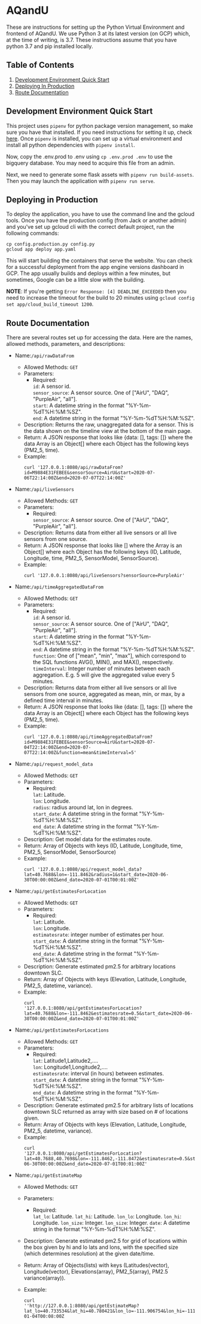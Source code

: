 # AQandU
These are instructions for setting up the Python Virtual Environment and frontend of AQandU. We use Python 3 at its latest version (on GCP) which, at the time of writing, is 3.7. These instructions assume that you have python 3.7 and pip installed locally.

## Table of Contents

1. [Development Environment Quick Start](#development-environment-quick-start)
1. [Deploying In Production](#deploying-in-production)
1. [Route Documentation](#route-documentation)

  
## Development Environment Quick Start

This project uses `pipenv` for python package version management, so make sure you have that installed. If you need instructions for setting it up, check [here](https://pipenv.pypa.io/en/latest/install/#installing-pipenv). Once  `pipenv` is installed, you can set up a virtual environment and install all python dependencies with `pipenv install`.

Now, copy the .env.prod to .env using `cp .env.prod .env` to use the bigquery database. You may need to acquire this file from an admin.

Next, we need to generate some flask assets with `pipenv run build-assets`. Then you may launch the application with `pipenv run serve`.


## Deploying in Production

To deploy the application, you have to use the command line and the gcloud tools. Once you have the production config (from Jack or another admin) and you've set up gcloud cli with the correct default project, run the following commands:

```
cp config.production.py config.py
gcloud app deploy app.yaml
```

This will start building the containers that serve the website. You can check for a successful deployment from the app engine versions dashboard in GCP. The app usually builds and deploys within a few minutes, but sometimes, Google can be a little slow with the building.

**NOTE**: If you're getting `Error Response: [4] DEADLINE_EXCEEDED` then you need to increase the timeout for the build to 20 minutes using `gcloud config set app/cloud_build_timeout 1200`.

## Route Documentation 

There are several routes set up for accessing the data. Here are the names, allowed methods, parameters, and descriptions:

- Name:`/api/rawDataFrom`
  - Allowed Methods: `GET`
  - Parameters:
      - Required:  
           `id`: A sensor id.  
           `sensor_source`: A sensor source. One of ["AirU", "DAQ", "PurpleAir", "all"].  
           `start`: A datetime string in the format "%Y-%m-%dT%H:%M:%SZ".  
           `end`: A datetime string in the format "%Y-%m-%dT%H:%M:%SZ".  
  - Description: Returns the raw, unaggregated data for a sensor. This is the data shown on the timeline view at the bottom of the main page.
  - Return: A JSON response that looks like {data: [], tags: []} where the data Array is an Object[] where each Object has the following keys (PM2_5, time).
  - Example:
    ```
    curl '127.0.0.1:8080/api/rawDataFrom?id=M9884E31FEBEE&sensorSource=AirU&start=2020-07-06T22:14:00Z&end=2020-07-07T22:14:00Z'
    ```

- Name:`/api/liveSensors`
  - Allowed Methods: `GET`
  - Parameters:
      - Required:  
           `sensor_source`: A sensor source. One of ["AirU", "DAQ", "PurpleAir", "all"].  
  - Description: Returns data from either all live sensors or all live sensors from one source. 
  - Return: A JSON response that looks like [] where the Array is an Object[] where each Object has the following keys (ID, Latitude, Longitude, time, PM2_5, SensorModel, SensorSource).
  - Example:
    ```
    curl '127.0.0.1:8080/api/liveSensors?sensorSource=PurpleAir'
    ```

- Name:`/api/timeAggregatedDataFrom`
  - Allowed Methods: `GET`
  - Parameters:
      - Required:  
           `id`: A sensor id.  
           `sensor_source`: A sensor source. One of ["AirU", "DAQ", "PurpleAir", "all"].  
           `start`: A datetime string in the format "%Y-%m-%dT%H:%M:%SZ".  
           `end`: A datetime string in the format "%Y-%m-%dT%H:%M:%SZ".  
           `function`: One of ["mean", "min", "max"], which correspond to the SQL functions AVG(), MIN(), and MAX(), respectively.
           `timeInterval`: Integer number of minutes between each aggregation. E.g. 5 will give the aggregated value every 5 minutes.  
  - Description: Returns data from either all live sensors or all live sensors from one source, aggregated as mean, min, or max, by a defined time interval in minutes.
  - Return: A JSON response that looks like {data: [], tags: []} where the data Array is an Object[] where each Object has the following keys (PM2_5, time).
  - Example:
    ```
    curl '127.0.0.1:8080/api/timeAggregatedDataFrom?id=M9884E31FEBEE&sensorSource=AirU&start=2020-07-04T22:14:00Z&end=2020-07-07T22:14:00Z&function=mean&timeInterval=5'
    ```

- Name:`/api/request_model_data`
  - Allowed Methods: `GET`
  - Parameters:
      - Required:  
           `lat`: Latitude.  
           `lon`: Longitude.  
           `radius`: radius around lat, lon in degrees.  
           `start_date`: A datetime string in the format "%Y-%m-%dT%H:%M:%SZ".  
           `end_date`: A datetime string in the format "%Y-%m-%dT%H:%M:%SZ".
  - Description: Get model data for the estimates route.
  - Return: Array of Objects with keys (ID, Latitude, Longitude, time, PM2_5, SensorModel, SensorSource)
  - Example:
    ```
    curl '127.0.0.1:8080/api/request_model_data?lat=40.7688&lon=-111.8462&radius=1&start_date=2020-06-30T00:00:00Z&end_date=2020-07-01T00:01:00Z'
    ```

- Name:`/api/getEstimatesForLocation`
  - Allowed Methods: `GET`
  - Parameters:
      - Required:  
           `lat`: Latitude.  
           `lon`: Longitude.  
           `estimatesrate`: integer number of estimates per hour.  
           `start_date`: A datetime string in the format "%Y-%m-%dT%H:%M:%SZ".  
           `end_date`: A datetime string in the format "%Y-%m-%dT%H:%M:%SZ".
  - Description: Generate estimated pm2.5 for arbitrary locations downtown SLC.
  - Return: Array of Objects with keys (Elevation, Latitude, Longitude, PM2_5, datetime, variance).
  - Example:
    ```
    curl
    '127.0.0.1:8080/api/getEstimatesForLocation?lat=40.7688&lon=-111.8462&estimatesrate=0.5&start_date=2020-06-30T00:00:00Z&end_date=2020-07-01T00:01:00Z'
    ```


- Name:`/api/getEstimatesForLocations`
  - Allowed Methods: `GET`
  - Parameters:
      - Required:  
           `lat`: Latitude1,Latitude2,....  
           `lon`: Longitude1,Longitude2,....  
           `estimatesrate`: interval (in hours) between estimates.  
           `start_date`: A datetime string in the format "%Y-%m-%dT%H:%M:%SZ".  
           `end_date`: A datetime string in the format "%Y-%m-%dT%H:%M:%SZ".
  - Description: Generate estimated pm2.5 for arbitrary lists of locations
    downtown SLC returned as array with size based on # of locations given.
  - Return: Array of Objects with keys (Elevation, Latitude, Longitude, PM2_5, datetime, variance).
  - Example:
    ```
    curl
    '127.0.0.1:8080/api/getEstimatesForLocation?lat=40.7688,40.7698&lon=-111.8462,-111.8472&estimatesrate=0.5&start_date=2020-06-30T00:00:00Z&end_date=2020-07-01T00:01:00Z'
    ```

- Name:`/api/getEstimateMap`
  - Allowed Methods: `GET`
  - Parameters:
      - Required:  
			`lat_lo`: Latitude.
			`lat_hi`: Latitude.
			`lon_lo`: Longitude.
			`lon_hi`: Longitude.
			`lon_size`: Integer.
			`lon_size`: Integer.
			`date`: A datetime string in the format "%Y-%m-%dT%H:%M:%SZ".  

  - Description: Generate estimated pm2.5 for grid of locations within
    the box given by hi and lo lats and lons, with the specified size
    (which determines resolution) at the given date/time.
  - Return: Array of Objects(lists) with keys (Latitudes(vector), Longitude(vector),
    Elevations(array), PM2_5(array), PM2.5 variance(array)).
  - Example:
    ```
    curl
    ''http://127.0.0.1:8080/api/getEstimateMap?lat_lo=40.733534&lat_hi=40.780421&lon_lo=-111.906754&lon_hi=-111.846383&lat_size=100&lon_size=100&date=2019-01-04T00:08:00Z
    ```
 
